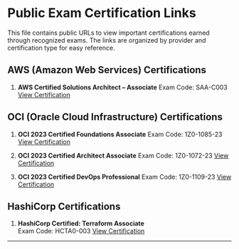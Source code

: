 
# Public Exam Certification Links

This file contains public URLs to view important certifications earned through recognized exams. The links are organized by provider and certification type for easy reference.

## AWS (Amazon Web Services) Certifications

1. **AWS Certified Solutions Architect – Associate**
    Exam Code: SAA-C003
    [View Certification](https://www.credly.com/badges/3f558130-cd86-4d43-9d1a-2ace41c1ffc9/public_url)

## OCI (Oracle Cloud Infrastructure) Certifications

1. **OCI 2023 Certified Foundations Associate**
    Exam Code: 1Z0-1085-23
    [View Certification](https://catalog-education.oracle.com/ords/certview/sharebadge?id=F0D3BF475261425D06D42D9F17188F166521CCAB6814AD706864AAB71B0FBD34)

2. **OCI 2023 Certified Architect Associate**
    Exam Code: 1Z0-1072-23
    [View Certification](https://catalog-education.oracle.com/ords/certview/sharebadge?id=E20F4B490A6B59D77DABB4E8DD1DE507BADF2F5F387ED9C773DD093BC53BFEFF)

3. **OCI 2023 Certified DevOps Professional**
    Exam Code: 1Z0-1109-23
    [View Certification]()

## HashiCorp Certifications

1. **HashiCorp Certified: Terraform Associate**  
    Exam Code: HCTA0-003
    [View Certification](https://www.credly.com/badges/0efa4519-229d-48d1-8cc6-df309508501c/public_url)

---